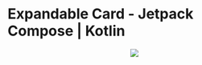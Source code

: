 # Expandable Card - Jetpack Compose | Kotlin
<p align="center">
  <img src="https://i.postimg.cc/T15tM6wq/Expandable-Card.png">
</p>
